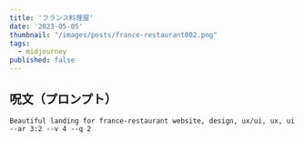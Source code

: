 ```yaml
---
title: 'フランス料理屋'
date: '2023-05-05'
thumbnail: "/images/posts/france-restaurant002.png"
tags:
  - midjourney
published: false
---
```


## 呪文（プロンプト）
```
Beautiful landing for france-restaurant website, design, ux/ui, ux, ui --ar 3:2 --v 4 --q 2
```